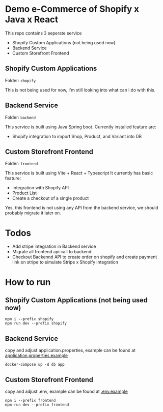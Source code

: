 # Demo e-Commerce of Shopify x Java x React

This repo contains 3 seperate service

- Shopify Custom Applications (not being used now)
- Backend Service
- Custom Storefront Frontend

## Shopify Custom Applications

Folder: `shopify`

This is not being used for now, I'm still looking into what can I do with this.

## Backend Service

Folder: `backend`

This service is built using Java Spring boot.
Currently installed feature are:

- Shopify integration to import Shop, Product, and Variant into DB

## Custom Storefront Frontend

Folder: `frontend`

This service is built using Vite + React + Typescript
It currently has basic feature:

- Integration with Shopify API
- Product List
- Create a checkout of a single product

Yes, this frontend is not using any API from the backend service, we should probably migrate it later on.

# Todos

- Add stripe integration in Backend service
- Migrate all frontend api call to backend
- Checkout Backennd API to create order on shopify and create payment link on stripe to simulate Stripe x Shopify integration

# How to run

## Shopify Custom Applications (not being used now)

```
npm i --prefix shopify
npm run dev --prefix shopify
```

## Backend Service

copy and adjust application.properties, example can be found at [application.properties.example](backend/src/main/resources/application.properties.example)

```
docker-compose up -d db app
```

## Custom Storefront Frontend

copy and adjust .env, example can be found at [.env.example](frontend/.env.example)

```
npm i --prefix frontend
npm run dev --prefix frontend
```
